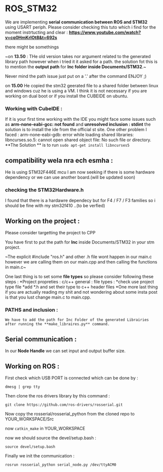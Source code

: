 # ROS_STM32

We are implementing **serial communication between ROS and STM32** using USART periph.
Please consider checking this tuto which i find for the moment instrtucting and clear : 
**https://www.youtube.com/watch?v=cq0HmKrIOt8&t=692s**

there might be somethings 

~on **13.50** : THe old version takes nor argument related to the generated library path however when i tried it it asked for a path.
 the solution fot this is to mention the **output path** for **Inc folder inside Documents/STM32**.~ 
 
 Never mind the path issue just put on a '.' after the command ENJOY ;)
 
 on **15.00** He copied the stm32 geerated file to a shared folder between linux and windows cuz he is using a VM.
 I think it is not necessary if you are working on dual boot or if you install the CUBEIDE on ubuntu.

### Working with CubeIDE :
  If it is your first time working with the IDE you might face some issues such as **arm-none-eabi-gcc: not found** and **unresolved inclusion : stdint**
  the solution is to install the ide from the official st site.
  One other problem I faced : arm-none-eabi-gdb: error while loading shared libraries: libncurses.so.5: cannot open shared object file: No such file or directory.
     **The Solution ** is to run  `sudo apt-get install libncurses5`

## compatibility wela nra ech esmha : 
He is using STM32F446E mcu I am now seeking if there is some hardware dependency or we can use another board.(will be updated soon)

### checking the **STM32Hardware.h** 
I found that there is a hardawre dependecy but for F4 / F7 / F3 families so i should be fine with my stm32f410 ..(to be verfied)

## Working on the project : 
Please consider targetting the project to CPP
     
You have first to put the path for **Inc** inside Documents/STM32 in your stm project.
    
 ~The explicit #include "ros.h" and other .h file wont happen in our main.c however we are calling them on our main.cpp and then calling the functions in main.c~
     
One last thing is to set some __file types__ so please consider following these steps :
       *Project propreties : c/c++ general : file types :
       *check use project type file
       *add *.h and set their type to c++ header files
       *One more last thing if you are actually reading my shit and not wondering about some insta post is that you lust change main.c to main.cpp.
     
### PATHS and inclusion :
    We have to add the path for Inc Folder of the generated Librairies after running the **make_libraires.py** command. 
     
## Serial communication :
  In our **Node Handle** we can set input and output buffer size.

## Working on ROS :
  First check which USB PORT is connected which can be done by :
  
  `dmesg | grep tty`
  
  Then clone the ros drivers library by this command : 
  
  `git clone https://github.com/ros-drivers/rosserial.git`
  
  Now copy the rosserial/rosserial_python from the cloned repo to YOUR_WORKSPACE/Src
  
  
  now `catkin_make` in YOUR_WORKSPACE
  
  now we should source the devel/setup.bash : 
  
  `source devel/setup.bash`
 
 Finally we init the communication : 
 
 `rosrun rosserial_python serial_node.py /dev/ttyACM0`
